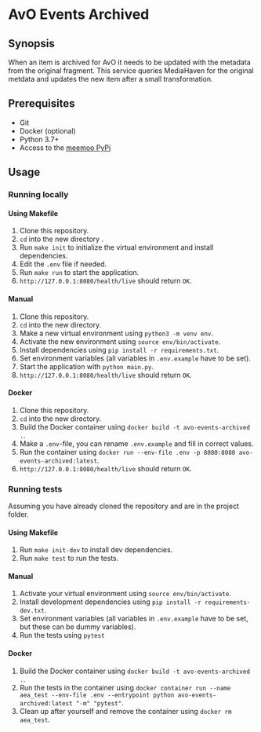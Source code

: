 # AvO Events Archived

## Synopsis

When an item is archived for AvO it needs to be updated with the metadata from the original fragment.
This service queries MediaHaven for the original metdata and updates the new item after a small transformation.

## Prerequisites

- Git
- Docker (optional)
- Python 3.7+
- Access to the [meemoo PyPi](http://do-prd-mvn-01.do.viaa.be:8081)

## Usage

### Running locally

#### Using Makefile

1. Clone this repository.
2. `cd` into the new directory .
3. Run `make init` to initialize the virtual environment and install dependencies.
4. Edit the `.env` file if needed.
5. Run `make run` to start the application.
6. `http://127.0.0.1:8080/health/live` should return `OK`.

#### Manual

1. Clone this repository.
2. `cd` into the new directory.
3. Make a new virtual environment using `python3 -m venv env`.
4. Activate the new environment using `source env/bin/activate`.
5. Install dependencies using `pip install -r requirements.txt`.
6. Set environment variables (all variables in `.env.example` have to be set).
7. Start the application with `python main.py`.
8. `http://127.0.0.1:8080/health/live` should return `OK`.

#### Docker

1. Clone this repository.
2. `cd` into the new directory.
3. Build the Docker container using `docker build -t avo-events-archived .`.
4. Make a `.env`-file, you can rename `.env.example` and fill in correct values.
5. Run the container using `docker run --env-file .env -p 8080:8080 avo-events-archived:latest`.
6. `http://127.0.0.1:8080/health/live` should return `OK`.

### Running tests

Assuming you have already cloned the repository and are in the project folder.

#### Using Makefile

1. Run `make init-dev` to install dev dependencies.
2. Run `make test` to run the tests.

#### Manual

1. Activate your virtual environment using `source env/bin/activate`.
2. Install development dependencies using `pip install -r requirements-dev.txt`.
3. Set environment variables (all variables in `.env.example` have to be set, but these can be dummy variables).
4. Run the tests using `pytest`

#### Docker

1. Build the Docker container using `docker build -t avo-events-archived .`.
2. Run the tests in the container using `docker container run --name aea_test --env-file .env --entrypoint python avo-events-archived:latest "-m" "pytest"`.
3. Clean up after yourself and remove the container using `docker rm aea_test`.